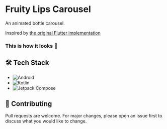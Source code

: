 # Fruity Lips Carousel

An animated bottle carousel.

Inspired by [the original Flutter implementation](https://flutterwidgethub.com/components/blocks/sliders-and-carousels/fruity-lips-carousel)

### This is how it looks 📸



## 🛠️ Tech Stack

- ![Android](https://img.shields.io/badge/Android-3DDC84?logo=android&logoColor=white)
- ![Kotlin](https://img.shields.io/badge/Kotlin-0095D5?&logo=kotlin&logoColor=white)
- ![Jetpack Compose](https://img.shields.io/badge/Jetpack%20Compose-01A9DB)


## 🤝 Contributing

Pull requests are welcome. For major changes, please open an issue first to discuss what you would like to change.

